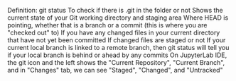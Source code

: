 Definition: git status
To check if there is .git in the folder or not
Shows the current state of your Git working directory and staging area
Where HEAD is pointing, whether that is a branch or a commit (this is where you are "checked out" to)
If you have any changed files in your current directory that have not yet been committed
If changed files are staged or not
If your current local branch is linked to a remote branch, then git status will tell you if your local branch is behind or ahead by any commits
On JupyterLab IDE, the git icon and the left shows the "Current Repository", "Current Branch", and in "Changes" tab, we can see "Staged", "Changed", and "Untracked"